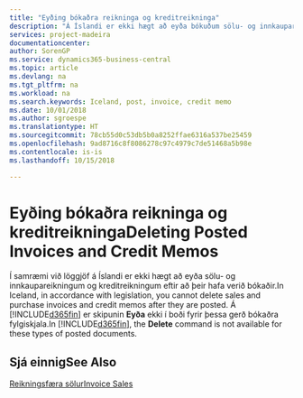 ```yaml
---
title: "Eyðing bókaðra reikninga og kreditreikninga"
description: "Á Íslandi er ekki hægt að eyða bókuðum sölu- og innkaupareikningum og kreditreikningum."
services: project-madeira
documentationcenter: 
author: SorenGP
ms.service: dynamics365-business-central
ms.topic: article
ms.devlang: na
ms.tgt_pltfrm: na
ms.workload: na
ms.search.keywords: Iceland, post, invoice, credit memo
ms.date: 10/01/2018
ms.author: sgroespe
ms.translationtype: HT
ms.sourcegitcommit: 78cb55d0c53db5b0a8252ffae6316a537be25459
ms.openlocfilehash: 9ad8716c8f8086278c97c4979c7de51468a5b98e
ms.contentlocale: is-is
ms.lasthandoff: 10/15/2018

---
```

# <a name="deleting-posted-invoices-and-credit-memos"></a><span data-ttu-id="c2485-103">Eyðing bókaðra reikninga og kreditreikninga</span><span class="sxs-lookup"><span data-stu-id="c2485-103">Deleting Posted Invoices and Credit Memos</span></span>
<span data-ttu-id="c2485-104">Í samræmi við löggjöf á Íslandi er ekki hægt að eyða sölu- og innkaupareikningum og kreditreikningum eftir að þeir hafa verið bókaðir.</span><span class="sxs-lookup"><span data-stu-id="c2485-104">In Iceland, in accordance with legislation, you cannot delete sales and purchase invoices and credit memos after they are posted.</span></span> <span data-ttu-id="c2485-105">Á [!INCLUDE[d365fin](../../includes/d365fin_md.md)] er skipunin **Eyða** ekki í boði fyrir þessa gerð bókaðra fylgiskjala.</span><span class="sxs-lookup"><span data-stu-id="c2485-105">In [!INCLUDE[d365fin](../../includes/d365fin_md.md)], the **Delete** command is not available for these types of posted documents.</span></span>

## <a name="see-also"></a><span data-ttu-id="c2485-106">Sjá einnig</span><span class="sxs-lookup"><span data-stu-id="c2485-106">See Also</span></span>  
[<span data-ttu-id="c2485-107">Reikningsfæra sölur</span><span class="sxs-lookup"><span data-stu-id="c2485-107">Invoice Sales</span></span>](../../sales-how-invoice-sales.md)

